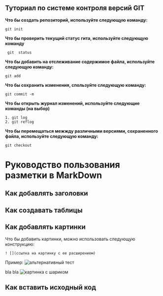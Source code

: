 ## Туториал по системе контроля версий GIT

**Что бы создать репозиторий, используйте следующую команду:**

```
git init
```

**Что бы проверить текущий статус гита, используйте следующую команду**

```
 git  status
```

**Что бы добавить на отслеживание содержимое файла, используйте следующую  команду:**

```
git add
```

**Что бы сохранить изменения, спользуйте следующую команду:**
```
git commit -m
```

**Что бы открыть журнал изменений, используйте следующие команды (на выбор)**
```
1. git log
2. git reflog
```
**Что бы перемещаться межжду различными версиями, сохраненного файла, используйте следующую команду:**
```
git checkout
```

# Руководство пользования разметки в MarkDown

## Как добавлять заголовки


## Как создавать таблицы


## Как добавлять картинки
Что бы добавить картинки, можно использовать следующую конструкцию:
```
! [](ссылка на картинку с ее расширением)
```
Пример:
![альтернативный тест](https://yandex.ru/images/search?text=ghbhjlf&from=tabbar&pos=1&img_url=http%3A%2F%2Fwiki.mininuniver.ru%2Fimages%2F8%2F87%2F%25D0%259F%25D1%2580%25D0%25B8%25D1%2580%25D0%25BE%25D0%25B4.jpeg&rpt=simage&lr=213)

bla bla
![картинка с шариком]()

## Как вставить исходный код